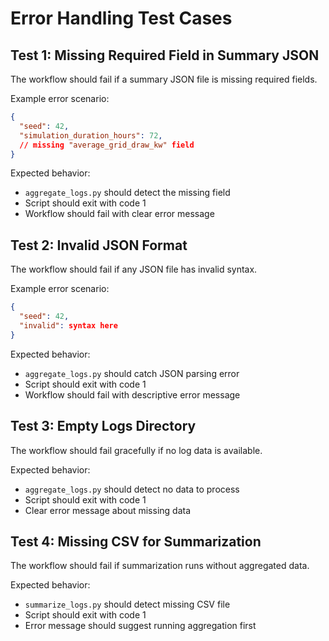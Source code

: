 # Error Handling Test Cases

## Test 1: Missing Required Field in Summary JSON

The workflow should fail if a summary JSON file is missing required fields.

Example error scenario:
```json
{
  "seed": 42,
  "simulation_duration_hours": 72,
  // missing "average_grid_draw_kw" field
}
```

Expected behavior:
- `aggregate_logs.py` should detect the missing field
- Script should exit with code 1
- Workflow should fail with clear error message

## Test 2: Invalid JSON Format

The workflow should fail if any JSON file has invalid syntax.

Example error scenario:
```json
{
  "seed": 42,
  "invalid": syntax here
}
```

Expected behavior:
- `aggregate_logs.py` should catch JSON parsing error
- Script should exit with code 1
- Workflow should fail with descriptive error message

## Test 3: Empty Logs Directory

The workflow should fail gracefully if no log data is available.

Expected behavior:
- `aggregate_logs.py` should detect no data to process
- Script should exit with code 1
- Clear error message about missing data

## Test 4: Missing CSV for Summarization

The workflow should fail if summarization runs without aggregated data.

Expected behavior:
- `summarize_logs.py` should detect missing CSV file
- Script should exit with code 1
- Error message should suggest running aggregation first